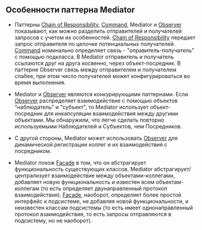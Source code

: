 ## Особенности паттерна Mediator

* Паттерны [Chain of Responsibility], [Command], Mediator и [Observer] показывают,
как можно разделить отправителей и получателей запросов с учетом их особенностей.
[Chain of Responsibility] передает запрос отправителя по цепочке потенциальных получателей.
[Command] номинально определяет связь - "оправитель-получатель" с помощью подкласса.
В Mediator отправитель и получатель ссылаются друг на друга косвенно, через объект-посредник.
В паттерне Observer связь между отправителем и получателем слабее,
при этом число получателей может конфигурироваться во время выполнения.

* Mediator и [Observer] являются конкурирующими паттернами.
Если [Observer] распределяет взаимодействие c помощью объектов "наблюдатель" и "субъект",
то Mediator использует объект-посредник для инкапсуляции взаимодействия между другими объектами.
Мы обнаружили, что легче сделать повторно используемыми Наблюдателей и Субъектов, чем Посредников.

* С другой стороны, Mediator может использовать [Observer] для динамической регистрации коллег и их взаимодействия с посредником.

* Mediator похож [Facade] в том, что он абстрагирует функциональность существующих классов.
Mediator абстрагирует/централизует взаимодействие между объектами-коллегами,
добавляет новую функциональность и известен всем объектам-коллегам (то есть определяет двунаправленный протокол взаимодействия).
[Facade], наоборот, определяет более простой интерфейс к подсистеме, не добавляя новой функциональности,
и неизвестен классам подсистемы (то есть имеет однонаправленный протокол взаимодействия,
то есть запросы отправляются в подсистему, но не наоборот).

[Chain of Responsibility]: https://github.com/AlvinGames/design-patterns-cpp/tree/master/Behavioral%20Patterns/Chain-Of-Responsibility
[Command]: https://github.com/AlvinGames/design-patterns-cpp/tree/master/Behavioral%20Patterns/Command
[Observer]: https://github.com/AlvinGames/design-patterns-cpp/tree/master/Behavioral%20Patterns/Observer
[Facade]: https://github.com/AlvinGames/design-patterns-cpp/tree/master/Structural%20Patterns/Facade
